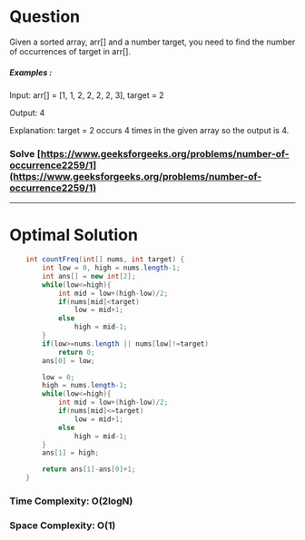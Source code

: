 # Question 
Given a sorted array, arr[] and a number target, you need to find the number of occurrences of target in arr[]. 

##### Examples :

Input: arr[] = [1, 1, 2, 2, 2, 2, 3], target = 2

Output: 4

Explanation: target = 2 occurs 4 times in the given array so the output is 4.


### Solve [https://www.geeksforgeeks.org/problems/number-of-occurrence2259/1](https://www.geeksforgeeks.org/problems/number-of-occurrence2259/1)
*** 


# Optimal Solution 

``` java
    int countFreq(int[] nums, int target) {
        int low = 0, high = nums.length-1;
        int ans[] = new int[2];
        while(low<=high){
            int mid = low+(high-low)/2;
            if(nums[mid]<target)
                low = mid+1;
            else
                high = mid-1;
        }
        if(low>=nums.length || nums[low]!=target) 
            return 0;
        ans[0] = low;

        low = 0;
        high = nums.length-1;
        while(low<=high){
            int mid = low+(high-low)/2;
            if(nums[mid]<=target)
                low = mid+1;
            else
                high = mid-1;
        }
        ans[1] = high;

        return ans[1]-ans[0]+1;
    }

```

### Time Complexity: O(2logN)  
### Space Complexity: O(1) 